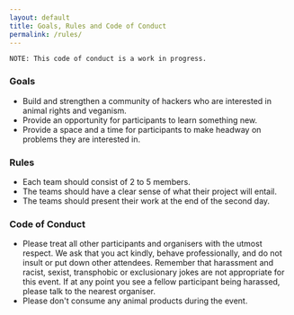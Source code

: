 ```yaml
---
layout: default
title: Goals, Rules and Code of Conduct
permalink: /rules/
---
```


~~~
NOTE: This code of conduct is a work in progress.
~~~

### Goals

* Build and strengthen a community of hackers who are interested in animal rights and veganism.
* Provide an opportunity for participants to learn something new.
* Provide a space and a time for participants to make headway on problems they are interested in.

### Rules

* Each team should consist of 2 to 5 members.
* The teams should have a clear sense of what their project will entail.
* The teams should present their work at the end of the second day.

### Code of Conduct

* Please treat all other participants and organisers with the utmost respect.  We ask that you act kindly, behave professionally, and do not insult or put down other attendees. Remember that harassment and racist, sexist, transphobic or exclusionary jokes are not appropriate for this event. If at any point you see a fellow participant being harassed, please talk to the nearest organiser.
* Please don't consume any animal products during the event.
